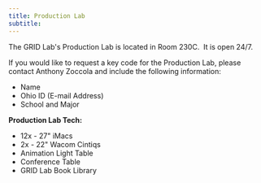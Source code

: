 ```yaml
---
title: Production Lab
subtitle:
---
```



The GRID Lab's Production Lab is located in Room 230C. &nbsp;It is open 24/7.

If you would like to request a key code for the Production Lab, please contact Anthony Zoccola and include the following information:

* Name
* Ohio ID (E-mail Address)
* School and Major


**Production Lab Tech:**

* 12x - 27" iMacs
* 2x - 22" Wacom Cintiqs
* Animation Light Table
* Conference Table
* GRID Lab Book Library